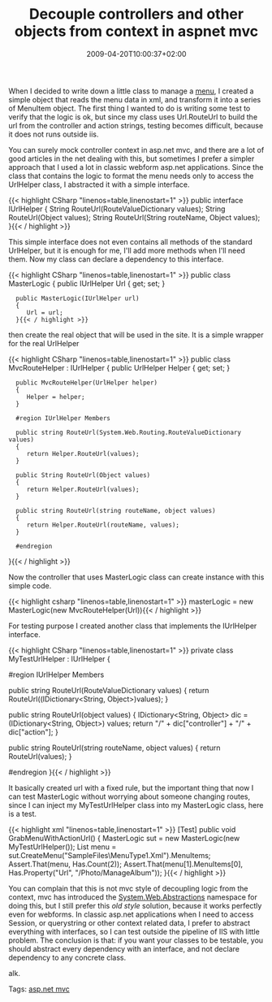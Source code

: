﻿---
title: "Decouple controllers and other objects from context in aspnet mvc"
description: ""
date: 2009-04-20T10:00:37+02:00
draft: false
tags: [AspNet MVC]
categories: [AspNet MVC]
---
When I decided to write down a little class to manage a [menu](http://www.codewrecks.com/blog/index.php/2009/04/14/build-a-menu-for-aspnet-mvc-site/), I created a simple object that reads the menu data in xml, and transform it into a series of MenuItem object. The first thing I wanted to do is writing some test to verify that the logic is ok, but since my class uses Url.RouteUrl to build the url from the controller and action strings, testing becomes difficult, because it does not runs outside iis.

You can surely mock controller context in asp.net mvc, and there are a lot of good articles in the net dealing with this, but sometimes I prefer a simpler approach that I used a lot in classic webform asp.net applications. Since the class that contains the logic to format the menu needs only to access the UrlHelper class, I abstracted it with a simple interface.

{{< highlight CSharp "linenos=table,linenostart=1" >}}
public interface IUrlHelper
{
   String RouteUrl(RouteValueDictionary values);
   String RouteUrl(Object values); 
   String RouteUrl(String routeName, Object values); 
}{{< / highlight >}}

<!-- Code inserted with Steve Dunn's Windows Live Writer Code Formatter Plugin.  http://dunnhq.com -->

This simple interface does not even contains all methods of the standard UrlHelper, but it is enough for me, I'll add more methods when I'll need them. Now my class can declare a dependency to this interface.

{{< highlight CSharp "linenos=table,linenostart=1" >}}
   public class MasterLogic
   {
      public IUrlHelper Url { get; set; }

      public MasterLogic(IUrlHelper url)
      {
         Url = url;
      }{{< / highlight >}}

<!-- Code inserted with Steve Dunn's Windows Live Writer Code Formatter Plugin.  http://dunnhq.com -->

then create the real object that will be used in the site. It is a simple wrapper for the real UrlHelper

{{< highlight CSharp "linenos=table,linenostart=1" >}}
   public class MvcRouteHelper : IUrlHelper
   {
      public UrlHelper Helper { get; set; }

      public MvcRouteHelper(UrlHelper helper)
      {
         Helper = helper;
      }

      #region IUrlHelper Members

      public string RouteUrl(System.Web.Routing.RouteValueDictionary values)
      {
         return Helper.RouteUrl(values);
      }

      public String RouteUrl(Object values)
      {
         return Helper.RouteUrl(values);
      }

      public string RouteUrl(string routeName, object values)
      {
         return Helper.RouteUrl(routeName, values);
      }

      #endregion
   }{{< / highlight >}}

<!-- Code inserted with Steve Dunn's Windows Live Writer Code Formatter Plugin.  http://dunnhq.com -->

Now the controller that uses MasterLogic class can create instance with this simple code.

{{< highlight csharp "linenos=table,linenostart=1" >}}
masterLogic = new MasterLogic(new MvcRouteHelper(Url)){{< / highlight >}}

<!-- Code inserted with Steve Dunn's Windows Live Writer Code Formatter Plugin.  http://dunnhq.com -->

For testing purpose I created another class that implements the IUrlHelper interface.

{{< highlight CSharp "linenos=table,linenostart=1" >}}
private class MyTestUrlHelper : IUrlHelper
{

   #region IUrlHelper Members

   public string RouteUrl(RouteValueDictionary values)
   {
      return RouteUrl((IDictionary<String, Object>)values);
   }

   public string RouteUrl(object values)
   {
      IDictionary<String, Object> dic = (IDictionary<String, Object>) values;
      return "/" + dic["controller"] + "/" + dic["action"];
   }

   public string RouteUrl(string routeName, object values)
   {
      return RouteUrl(values);
   }

   #endregion
}{{< / highlight >}}

<!-- Code inserted with Steve Dunn's Windows Live Writer Code Formatter Plugin.  http://dunnhq.com -->

It basically created url with a fixed rule, but the important thing that now I can test MasterLogic without worrying about someone changing routes, since I can inject my MyTestUrlHelper class into my MasterLogic class, here is a test.

{{< highlight xml "linenos=table,linenostart=1" >}}
[Test]
public void GrabMenuWithActionUrl()
{
   MasterLogic sut = new MasterLogic(new MyTestUrlHelper());
   List<MenuItem> menu = sut.CreateMenu("SampleFiles\\MenuType1.Xml").MenuItems;
   Assert.That(menu, Has.Count(2));
   Assert.That(menu[1].MenuItems[0], Has.Property("Url", "/Photo/ManageAlbum"));
}{{< / highlight >}}

<!-- Code inserted with Steve Dunn's Windows Live Writer Code Formatter Plugin.  http://dunnhq.com -->

You can complain that this is not mvc style of decoupling logic from the context, mvc has introduced the [System.Web.Abstractions](http://msdn.microsoft.com/it-it/library/system.web.httpcontextbase.aspx) namespace for doing this, but I still prefer this *old style* solution, because it works perfectly even for webforms. In classic asp.net applications when I need to access Session, or querystring or other context related data, I prefer to abstract everything with interfaces, so I can test outside the pipeline of IIS with little problem. The conclusion is that: if you want your classes to be testable, you should abstract every dependency with an interface, and not declare dependency to any concrete class.

alk.

Tags: [asp.net mvc](http://technorati.com/tag/asp.net%20mvc)

